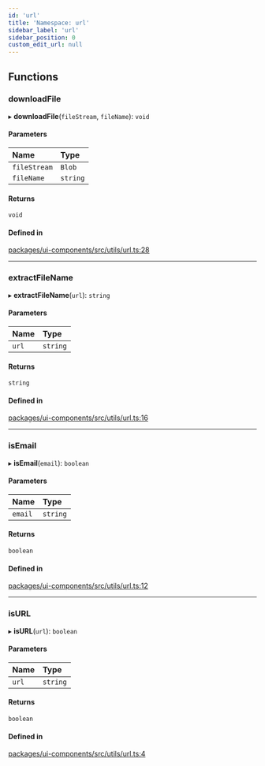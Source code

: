 ```yaml
---
id: 'url'
title: 'Namespace: url'
sidebar_label: 'url'
sidebar_position: 0
custom_edit_url: null
---
```


## Functions

### downloadFile

▸ **downloadFile**(`fileStream`, `fileName`): `void`

#### Parameters

| Name         | Type     |
| :----------- | :------- |
| `fileStream` | `Blob`   |
| `fileName`   | `string` |

#### Returns

`void`

#### Defined in

[packages/ui-components/src/utils/url.ts:28](https://github.com/verdaccio/verdaccio/blob/10057a4ff/packages/ui-components/src/utils/url.ts#L28)

---

### extractFileName

▸ **extractFileName**(`url`): `string`

#### Parameters

| Name  | Type     |
| :---- | :------- |
| `url` | `string` |

#### Returns

`string`

#### Defined in

[packages/ui-components/src/utils/url.ts:16](https://github.com/verdaccio/verdaccio/blob/10057a4ff/packages/ui-components/src/utils/url.ts#L16)

---

### isEmail

▸ **isEmail**(`email`): `boolean`

#### Parameters

| Name    | Type     |
| :------ | :------- |
| `email` | `string` |

#### Returns

`boolean`

#### Defined in

[packages/ui-components/src/utils/url.ts:12](https://github.com/verdaccio/verdaccio/blob/10057a4ff/packages/ui-components/src/utils/url.ts#L12)

---

### isURL

▸ **isURL**(`url`): `boolean`

#### Parameters

| Name  | Type     |
| :---- | :------- |
| `url` | `string` |

#### Returns

`boolean`

#### Defined in

[packages/ui-components/src/utils/url.ts:4](https://github.com/verdaccio/verdaccio/blob/10057a4ff/packages/ui-components/src/utils/url.ts#L4)
